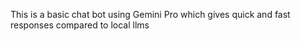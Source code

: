 This is a basic chat bot using Gemini Pro which gives quick and fast responses compared to local llms